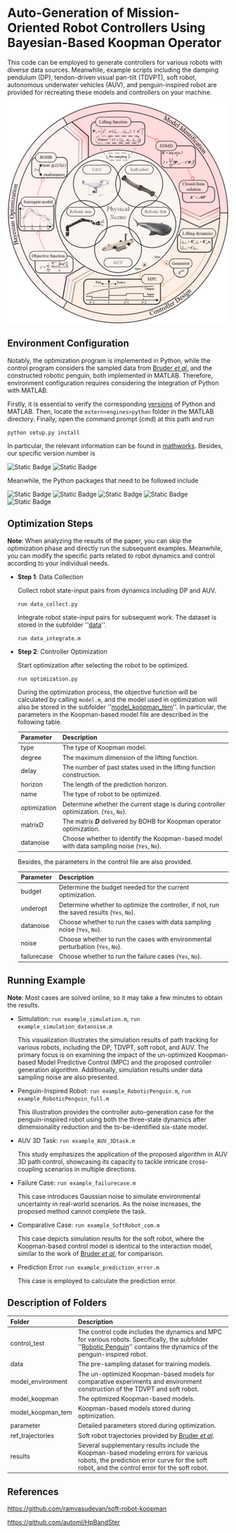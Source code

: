 # Auto-Generation of Mission-Oriented Robot Controllers Using Bayesian-Based Koopman Operator
This code can be employed to generate controllers for various robots with diverse data sources. Meanwhile, example scripts including the damping pendulum (DP), tendon-driven visual pan-tilt (TDVPT), soft robot, autonomous underwater vehicles (AUV), and penguin-inspired robot are provided for recreating these models and controllers on your machine.

![](https://github.com/JPanThiago/Mission-Oriented-Controller-AutoGen/blob/main/fig.alg.jpg)

## Environment Configuration
Notably, the optimization program is implemented in Python, while the control program considers the sampled data from [Bruder *et al*.](https://github.com/ramvasudevan/soft-robot-koopman) and the constructed robotic penguin, both implemented in MATLAB. Therefore, environment configuration requires considering the integration of Python with MATLAB.

Firstly, it is essential to verify the corresponding [versions](https://ww2.mathworks.cn/support/requirements/python-compatibility.html) of Python and MATLAB. Then, locate the `extern>engines>python` folder in the MATLAB directory. Finally, open the command prompt (cmd) at this path and run

```
python setup.py install
```

In particular, the relevant information can be found in [mathworks](https://ww2.mathworks.cn/help/matlab/matlab-engine-for-python.html?lang=en). Besides, our specific version number is 

![Static Badge](https://img.shields.io/badge/Python-3.8-blue)
![Static Badge](https://img.shields.io/badge/MATLAB-R2021a-blue)

Meanwhile, the Python packages that need to be followed include

![Static Badge](https://img.shields.io/badge/hpbandster-0.7.4-blue)
![Static Badge](https://img.shields.io/badge/gym-0.26.2-blue)
![Static Badge](https://img.shields.io/badge/scipy-1.9.0-blue)
![Static Badge](https://img.shields.io/badge/bayesian--optimization-1.2.0-blue)
![Static Badge](https://img.shields.io/badge/numpy-1.23.1-blue)

## Optimization Steps
**Note**: When analyzing the results of the paper, you can skip the optimization phase and directly run the subsequent examples. Meanwhile, you can modify the specific parts related to robot dynamics and control according to your individual needs.

* **Step 1**: Data Collection

  Collect robot state-input pairs from dynamics including DP and AUV.

  ```
  run data_collect.py
  ```

  Integrate robot state-input pairs for subsequent work. The dataset is stored in the subfolder ''[data](/data/)''.

  ```
  run data_integrate.m
  ```
  
* **Step 2**: Controller Optimization

  Start optimization after selecting the robot to be optimized.

  ```
  run optimization.py
  ```

  During the optimization process, the objective function will be calculated by calling `model.m`, and the model used in optimization will also be stored in the subfolder ''[model_koopman_tem](/model_koopman_tem/)''. In particular, the parameters in the Koopman-based model file are described in the following table.

  <div align="center">
   
  Parameter  | Description
  | :--- | :---
  type  | The type of Koopman model.
  degree  | The maximum dimension of the lifting function.
  delay  | The number of past states used in the lifting function construction.
  horizon  | The length of the prediction horizon.
  name  | The type of robot to be optimized.
  optimization  | Determine whether the current stage is during controller optimization. (`Yes`, `No`).
  matrixD  | The matrix ***D*** delivered by BOHB for Koopman operator optimization.
  datanoise  | Choose whether to identify the Koopman-based model with data sampling noise (`Yes`, `No`).
  
  </div>

  Besides, the parameters in the control file are also provided.
  
  <div align="center">
   
  Parameter  | Description
  | :--- | :---
  budget  | Determine the budget needed for the current optimization.
  underopt  | Determine whether to optimize the controller, if not, run the saved results (`Yes`, `No`).
  datanoise  | Choose whether to run the cases with data sampling noise (`Yes`, `No`).
  noise  | Choose whether to run the cases with environmental perturbation (`Yes`, `No`).
  failurecase  | Choose whether to run the failure cases (`Yes`, `No`).
  
  </div>

## Running Example
**Note**: Most cases are solved online, so it may take a few minutes to obtain the results.
* Simulation: `run example_simulation.m`, `run example_simulation_datanoise.m`

  This visualization illustrates the simulation results of path tracking for various robots, including the DP, TDVPT, soft robot, and AUV. The primary focus is on examining the impact of the un-optimized Koopman-based Model Predictive Control (MPC) and the proposed controller generation algorithm. Additionally, simulation results under data sampling noise are also presented.
  
* Penguin-Inspired Robot: `run example_RoboticPenguin.m`, `run example_RoboticPenguin_full.m`

  This illustration provides the controller auto-generation case for the penguin-inspired robot using both the three-state dynamics after dimensionality reduction and the to-be-identified six-state model.

* AUV 3D Task: `run example_AUV_3Dtask.m`

  This study emphasizes the application of the proposed algorithm in AUV 3D path control, showcasing its capacity to tackle intricate cross-coupling scenarios in multiple directions.

* Failure Case: `run example_failurecase.m`

  This case introduces Gaussian noise to simulate environmental uncertainty in real-world scenarios. As the noise increases, the proposed method cannot complete the task.

* Comparative Case: `run example_SoftRobot_com.m`

  This case depicts simulation results for the soft robot, where the Koopman-based control model is identical to the interaction model, similar to the work of [Bruder *et al*.](https://github.com/ramvasudevan/soft-robot-koopman) for comparison.

* Prediction Error `run example_prediction_error.m`

  This case is employed to calculate the prediction error.

## Description of Folders

<div align="center">
 
Folder  | Description
| :--- | :---
control_test  | The control code includes the dynamics and MPC for various robots. Specifically, the subfolder ''[Robotic Penguin](/control_test/RoboticPenguin/)'' contains the dynamics of the penguin-inspired robot.
data  | The pre-sampling dataset for training models.
model_environment  | The un-optimized Koopman-based models for comparative experiments and environment construction of the TDVPT and soft robot.
model_koopman  | The optimized Koopman-based models.
model_koopman_tem  | Koopman-based models stored during optimization.
parameter  | Detailed parameters stored during optimization.
ref_trajectories  | Soft robot trajectories provided by [Bruder *et al*](https://github.com/ramvasudevan/soft-robot-koopman).
results  | Several supplementary results include the Koopman-based modeling errors for various robots, the prediction error curve for the soft robot, and the control error for the soft robot.

</div>

## References
https://github.com/ramvasudevan/soft-robot-koopman

https://github.com/automl/HpBandSter
